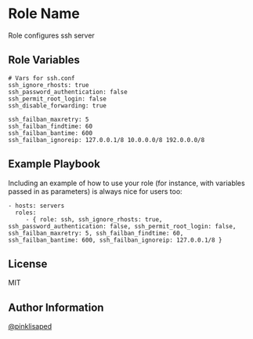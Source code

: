 Role Name
=========

Role configures ssh server

Role Variables
------------
```
# Vars for ssh.conf
ssh_ignore_rhosts: true
ssh_password_authentication: false
ssh_permit_root_login: false
ssh_disable_forwarding: true

ssh_failban_maxretry: 5
ssh_failban_findtime: 60
ssh_failban_bantime: 600
ssh_failban_ignoreip: 127.0.0.1/8 10.0.0.0/8 192.0.0.0/8
```

Example Playbook
----------------

Including an example of how to use your role (for instance, with variables passed in as parameters) is always nice for users too:

    - hosts: servers
      roles:
         - { role: ssh, ssh_ignore_rhosts: true, ssh_password_authentication: false, ssh_permit_root_login: false, ssh_failban_maxretry: 5, ssh_failban_findtime: 60, ssh_failban_bantime: 600, ssh_failban_ignoreip: 127.0.0.1/8 }

License
-------

MIT

Author Information
------------------

[@pinklisaped](https://github.com/pinklisaped)